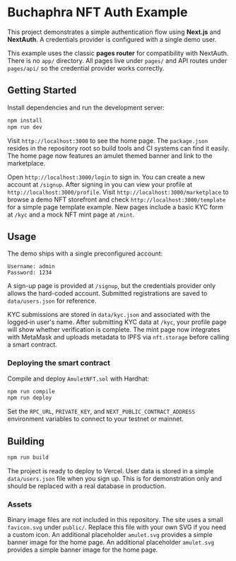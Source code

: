 # Buchaphra NFT Auth Example

This project demonstrates a simple authentication flow using **Next.js** and **NextAuth**. A credentials provider is configured with a single demo user.

This example uses the classic **pages router** for compatibility with NextAuth. There is no `app/` directory. All pages live under `pages/` and API routes under `pages/api/` so the credential provider works correctly.

## Getting Started

Install dependencies and run the development server:

```bash
npm install
npm run dev
```

Visit `http://localhost:3000` to see the home page.
The `package.json` resides in the repository root so build tools and CI systems can find it easily. The home page now features an amulet themed banner and link to the marketplace.

Open `http://localhost:3000/login` to sign in. You can create a new account at `/signup`.
After signing in you can view your profile at `http://localhost:3000/profile`.
Visit `http://localhost:3000/marketplace` to browse a demo NFT storefront and check `http://localhost:3000/template` for a simple page template example.
New pages include a basic KYC form at `/kyc` and a mock NFT mint page at `/mint`.

## Usage

The demo ships with a single preconfigured account:

```
Username: admin
Password: 1234
```

A sign-up page is provided at `/signup`, but the credentials provider only allows the hard-coded account. Submitted registrations are saved to `data/users.json` for reference.

KYC submissions are stored in `data/kyc.json` and associated with the logged‑in user's name. After submitting KYC data at `/kyc`, your profile page will show whether verification is complete. The mint page now integrates with MetaMask and uploads metadata to IPFS via `nft.storage` before calling a smart contract.

### Deploying the smart contract

Compile and deploy `AmuletNFT.sol` with Hardhat:

```bash
npm run compile
npm run deploy
```

Set the `RPC_URL`, `PRIVATE_KEY`, and `NEXT_PUBLIC_CONTRACT_ADDRESS` environment variables to connect to your testnet or mainnet.

## Building

```bash
npm run build
```

The project is ready to deploy to Vercel. User data is stored in a simple `data/users.json` file when you sign up. This is for demonstration only and should be replaced with a real database in production.

### Assets

Binary image files are not included in this repository. The site uses a small `favicon.svg` under `public/`. Replace this file with your own SVG if you need a custom icon.
An additional placeholder `amulet.svg` provides a simple banner image for the home page.
An additional placeholder `amulet.svg` provides a simple banner image for the home page.
